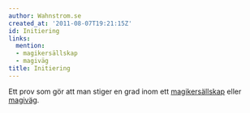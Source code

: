 ```yaml
---
author: Wahnstrom.se
created_at: '2011-08-07T19:21:15Z'
id: Initiering
links:
  mention:
  - magikersällskap
  - magiväg
title: Initiering
---
```


Ett prov som gör att man stiger en grad inom ett [magikersällskap] eller [magiväg].

  [magikersällskap]: magikersällskap
  [magiväg]: magiväg